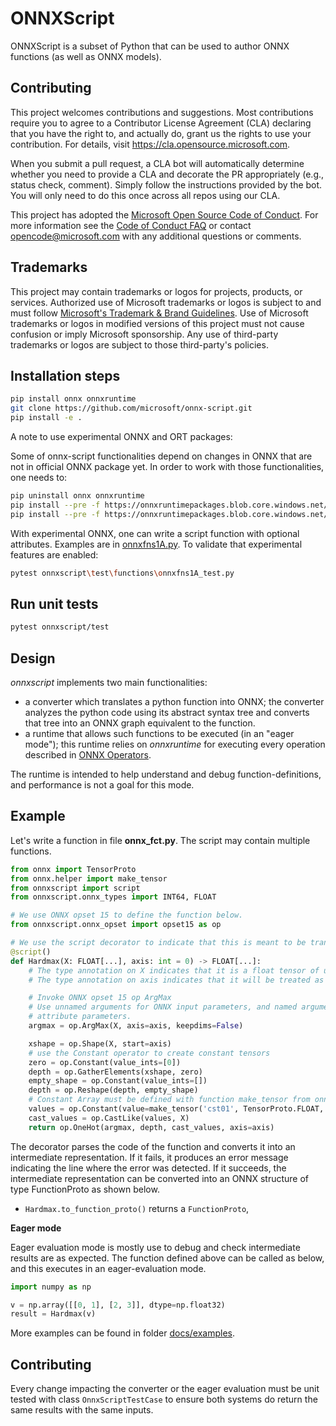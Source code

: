 # ONNXScript

ONNXScript is a subset of Python that can be used to author ONNX functions (as well as ONNX models).

## Contributing

This project welcomes contributions and suggestions.  Most contributions require you to agree to a
Contributor License Agreement (CLA) declaring that you have the right to, and actually do, grant us
the rights to use your contribution. For details, visit https://cla.opensource.microsoft.com.

When you submit a pull request, a CLA bot will automatically determine whether you need to provide
a CLA and decorate the PR appropriately (e.g., status check, comment). Simply follow the instructions
provided by the bot. You will only need to do this once across all repos using our CLA.

This project has adopted the [Microsoft Open Source Code of Conduct](https://opensource.microsoft.com/codeofconduct/).
For more information see the [Code of Conduct FAQ](https://opensource.microsoft.com/codeofconduct/faq/) or
contact [opencode@microsoft.com](mailto:opencode@microsoft.com) with any additional questions or comments.

## Trademarks

This project may contain trademarks or logos for projects, products, or services. Authorized use of Microsoft 
trademarks or logos is subject to and must follow 
[Microsoft's Trademark & Brand Guidelines](https://www.microsoft.com/en-us/legal/intellectualproperty/trademarks/usage/general).
Use of Microsoft trademarks or logos in modified versions of this project must not cause confusion or imply Microsoft sponsorship.
Any use of third-party trademarks or logos are subject to those third-party's policies.

## Installation steps

```bash
pip install onnx onnxruntime
git clone https://github.com/microsoft/onnx-script.git
pip install -e .
```

A note to use experimental ONNX and ORT packages:

Some of onnx-script functionalities depend on changes in ONNX that are not in official ONNX package yet.
In order to work with those functionalities, one needs to:

```bash
pip uninstall onnx onnxruntime
pip install --pre -f https://onnxruntimepackages.blob.core.windows.net/$web/onnx-function-experiment.html onnx-function-experiment
pip install --pre -f https://onnxruntimepackages.blob.core.windows.net/$web/onnxruntime-function-experiment.html ort-function-experiment-nightly
```

With experimental ONNX, one can write a script function with optional attributes. Examples are in [onnxfns1A.py](https://github.com/microsoft/onnx-script/blob/main/onnxscript/test/models/onnxfns1A.py). To validate that experimental features are enabled:

```bash
pytest onnxscript\test\functions\onnxfns1A_test.py
```

## Run unit tests

```bash
pytest onnxscript/test
```

## Design

*onnxscript* implements two main functionalities:

- a converter which translates a python function into ONNX; the converter analyzes the python
  code using its abstract syntax tree and converts that tree into an ONNX graph
  equivalent to the function.
- a runtime that allows such functions to be executed (in an "eager mode"); this runtime relies on
  *onnxruntime* for executing every operation described in
  [ONNX Operators](https://github.com/onnx/onnx/blob/main/docs/Operators.md).

The runtime is intended to help understand and debug function-definitions, and performance
is not a goal for this mode.

## Example

Let's write a function in file **onnx_fct.py**. The script may contain multiple functions.

```python
from onnx import TensorProto
from onnx.helper import make_tensor
from onnxscript import script
from onnxscript.onnx_types import INT64, FLOAT

# We use ONNX opset 15 to define the function below.
from onnxscript.onnx_opset import opset15 as op

# We use the script decorator to indicate that this is meant to be translated to ONNX.
@script()
def Hardmax(X: FLOAT[...], axis: int = 0) -> FLOAT[...]:
    # The type annotation on X indicates that it is a float tensor of unknown rank.
    # The type annotation on axis indicates that it will be treated as an int attribute in ONNX.

    # Invoke ONNX opset 15 op ArgMax
    # Use unnamed arguments for ONNX input parameters, and named arguments for ONNX
    # attribute parameters.
    argmax = op.ArgMax(X, axis=axis, keepdims=False)

    xshape = op.Shape(X, start=axis)
    # use the Constant operator to create constant tensors
    zero = op.Constant(value_ints=[0])
    depth = op.GatherElements(xshape, zero)
    empty_shape = op.Constant(value_ints=[])
    depth = op.Reshape(depth, empty_shape)
    # Constant Array must be defined with function make_tensor from onnx package.
    values = op.Constant(value=make_tensor('cst01', TensorProto.FLOAT, [2], [0, 1]))
    cast_values = op.CastLike(values, X)
    return op.OneHot(argmax, depth, cast_values, axis=axis)
```

The decorator parses the code of the function and converts it into an intermediate
representation. If it fails, it produces an error message indicating the line where
the error was detected. If it succeeds, the intermediate representation
can be converted into an ONNX structure of type FunctionProto as shown below.

- `Hardmax.to_function_proto()` returns a `FunctionProto`,

**Eager mode**

Eager evaluation mode is mostly use to debug and check intermediate results
are as expected. The function defined above can be called as below, and this
executes in an eager-evaluation mode.

```python
import numpy as np

v = np.array([[0, 1], [2, 3]], dtype=np.float32)
result = Hardmax(v)
```

More examples can be found in folder [docs/examples](docs/examples).

## Contributing

Every change impacting the converter or the eager evaluation must be unit tested with
class `OnnxScriptTestCase` to ensure both systems do return the same results with the same inputs.
